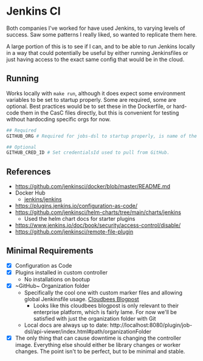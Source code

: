 # Jenkins CI

Both companies I've worked for have used Jenkins, to varying levels of success.
Saw some patterns I really liked, so wanted to replicate them here.

A large portion of this is to see if I can, and to be able to run Jenkins
locally in a way that could potentially be useful by either running Jenkinsfiles
or just having access to the exact same config that would be in the cloud.

## Running

Works locally with `make run`, although it does expect some environment variables
to be set to startup properly. Some are required, some are optional. Best
practices would be to set these in the Dockerfile, or hard-code them in the CasC
files directly, but this is convenient for testing without hardocding specific
orgs for now.

```bash
## Required
GITHUB_ORG # Required for jobs-dsl to startup properly, is name of the GitHub Organization

## Optional
GITHUB_CRED_ID # Set credentialsId used to pull from GitHub.
```

## References

- https://github.com/jenkinsci/docker/blob/master/README.md
- Docker Hub
  - [jenkins/jenkins](https://hub.docker.com/r/jenkins/jenkins)
- https://plugins.jenkins.io/configuration-as-code/
- https://github.com/jenkinsci/helm-charts/tree/main/charts/jenkins
  - Used the helm chart docs for starter plugins
- https://www.jenkins.io/doc/book/security/access-control/disable/
- https://github.com/jenkinsci/remote-file-plugin

## Minimal Requirements

- [x] Configuration as Code
- [x] Plugins installed in custom controller
  - No installations on bootup
- [x] ~GitHub~ Organization folder
  - Specifically the cool one with custom marker files and allowing
    global Jenkinsfile usage. [Cloudbees Blogpost](https://www.cloudbees.com/blog/ensuring-corporate-standards-pipelines-custom-marker-files)
    - Looks like this cloudbees blogpost is only relevant to their enterprise platform, which is fairly lame. For now we'll be satisfied with just the organization folder with Git
  - Local docs are always up to date: http://localhost:8080/plugin/job-dsl/api-viewer/index.html#path/organizationFolder
- [x] The only thing that can cause downtime is changing the controller image. Everything
      else should either be library changes or worker changes. The point isn't
      to be perfect, but to be minimal and stable.
